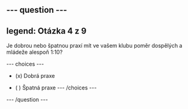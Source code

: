 --- question ---
---
legend: Otázka 4 z 9
---

Je dobrou nebo špatnou praxí mít ve vašem klubu poměr dospělých a mládeže alespoň 1:10?

--- choices ---
- (x) Dobrá praxe

- ( ) Špatná praxe --- /choices ---

--- /question ---
